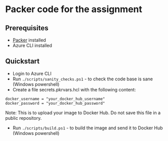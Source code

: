 # Packer code for the assignment

## Prerequisites

- [Packer](https://developer.hashicorp.com/packer/downloads) installed
- Azure CLI installed

## Quickstart

- Login to Azure CLI
- Run `./scripts/sanity_checks.ps1` - to check the code base is sane (Windows powershell)
- Create a file secrets.pkrvars.hcl with the following content:

```hcl
docker_username = "your_docker_hub_username"
docker_password = "your_docker_hub_password"
```
Note: This is to upload your image to Docker Hub. Do not save this file in a public repository.


- Run `./scripts/build.ps1` - to build the image and send it to Docker Hub (Windows powershell)
    